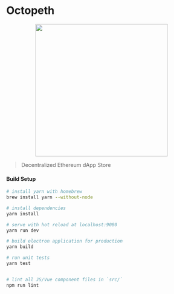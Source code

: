 # Octopeth

<p align="center">
  <img src="https://raw.githubusercontent.com/Lamarkaz/octopeth/master/src/renderer/assets/octopeth.jpg" width="350px">
</p>

> Decentralized Ethereum dApp Store

#### Build Setup

``` bash
# install yarn with homebrew
brew install yarn --without-node

# install dependencies
yarn install

# serve with hot reload at localhost:9080
yarn run dev

# build electron application for production
yarn build

# run unit tests
yarn test


# lint all JS/Vue component files in `src/`
npm run lint

```

